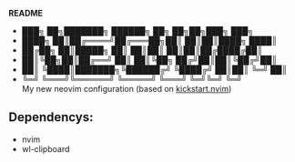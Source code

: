 **README**

- ███╗   ██╗███████╗ ██████╗ ██╗   ██╗██╗███╗   ███╗
- ████╗  ██║██╔════╝██╔═══██╗██║   ██║██║████╗ ████║
- ██╔██╗ ██║█████╗  ██║   ██║██║   ██║██║██╔████╔██║
- ██║╚██╗██║██╔══╝  ██║   ██║╚██╗ ██╔╝██║██║╚██╔╝██║
- ██║ ╚████║███████╗╚██████╔╝ ╚████╔╝ ██║██║ ╚═╝ ██║
- ╚═╝  ╚═══╝╚══════╝ ╚═════╝   ╚═══╝  ╚═╝╚═╝     ╚═╝                                                  
My new neovim configuration (based on [kickstart.nvim](https://github.com/nvim-lua/kickstart.nvim))

## Dependencys:
 - nvim
 - wl-clipboard
